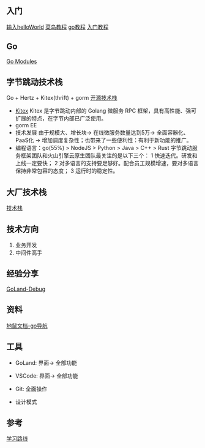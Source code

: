 ## 入门
[输入helloWorld](https://zhuanlan.zhihu.com/p/406373452)
[菜鸟教程](https://www.runoob.com/go/go-tutorial.html)
[go教程](http://c.biancheng.net/golang/)
[入门教程](https://www.zhihu.com/question/466080367/answer/2304713833)

## Go
[Go Modules](https://zhuanlan.zhihu.com/p/443238282)

## 字节跳动技术栈
Go + Hertz + Kitex(thrift) + gorm
[开源技术栈](https://zhuanlan.zhihu.com/p/501312493)
* [Kitex](https://gitee.com/cloudwego/kitex)
Kitex 是字节跳动内部的 Golang 微服务 RPC 框架，具有高性能、强可扩展的特点，在字节内部已广泛使用。
* gorm
EE
* 技术发展
由于规模大、增长块-> 在线微服务数量达到5万-> 全面容器化、PaaS化
-> 增加调度复杂性；也带来了一些便利性：有利于新功能的推广。
* 编程语言：go(55%) > NodeJS > Python > Java > C++ > Rust
字节跳动服务框架团队和火山引擎云原生团队最关注的是以下三个：
1 快速迭代。研发和上线一定要快；
2 对多语言的支持要足够好。配合员工规模增速，要对多语言保持非常包容的态度；
3 运行时的稳定性。


## 大厂技术栈
[技术栈](https://zhuanlan.zhihu.com/p/103798636)

## 技术方向
1. 业务开发
2. 中间件高手

## 经验分享
[GoLand-Debug](https://mp.weixin.qq.com/s/JVGcO_93Cna9c4BoAqAEIA)


## 资料
[地鼠文档-go导航](https://www.topgoer.cn/)


## 工具
* GoLand: 界面-> 全部功能

* VSCode: 界面-> 全部功能

* Git: 全面操作

* 设计模式

## 参考
[学习路线](https://zhuanlan.zhihu.com/p/466057142)
